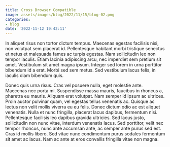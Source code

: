 ```yaml
---
title: Cross Browser Compatible
image: assets/images/blog/2022/11/15/blog-02.png
categories:
- blog
date: '2022-11-12 19:42:11'
---
```


In aliquet risus non tortor dictum tempus. Maecenas egestas facilisis nisi, non volutpat sem placerat id. Pellentesque habitant morbi tristique senectus et netus et malesuada fames ac turpis egestas. Nam sollicitudin leo non tempor iaculis. Etiam lacinia adipiscing arcu, nec imperdiet sem pretium sit amet. Vestibulum sit amet magna ipsum. Integer sed lorem in urna porttitor bibendum id a erat. Morbi sed sem metus. Sed vestibulum lacus felis, in iaculis diam bibendum quis.

Donec quis urna risus. Cras vel posuere nulla, eget molestie ante. Maecenas nec porta mi. Suspendisse massa mauris, faucibus in rhoncus a, pharetra eu mauris. Aliquam erat volutpat. Nam semper id ipsum ac ultrices. Proin auctor pulvinar quam, vel egestas tellus venenatis ac. Quisque ac lectus non velit mollis viverra eu eu felis. Donec dictum odio ac est aliquet venenatis. Nulla et nunc fringilla, placerat lacus dapibus, fermentum nisi. Pellentesque facilisis leo dapibus gravida ultricies. Sed lacus justo, sollicitudin non nunc vitae, interdum venenatis lacus. Sed porttitor, velit nec tempor rhoncus, nunc ante accumsan ante, ac semper ante purus sed est. Cras id mollis libero. Sed vitae nunc condimentum purus sodales fermentum sit amet ac lacus. Nam ac ante at eros convallis fringilla vitae non magna.
